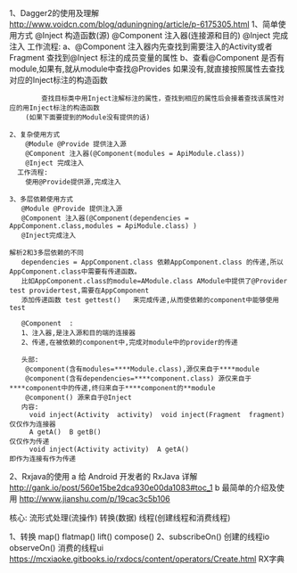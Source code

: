
1、Dagger2的使用及理解
    http://www.voidcn.com/blog/qduningning/article/p-6175305.html 
    1、简单使用方式
        @Inject 构造函数(源) 
        @Component 注入器(连接源和目的)
        @Inject 完成注入
      工作流程:
        a、@Component 注入器内先查找到需要注入的Activity或者Fragment 查找到@Inject 标注的成员变量的属性
        b、查看@Component 是否有module,如果有,就从module中查找@Provides 如果没有,就直接按照属性去查找对应的Inject标注的构造函数
        
            查找目标类中用Inject注解标注的属性，查找到相应的属性后会接着查找该属性对应的用Inject标注的构造函数
        (如果下面要提到的Module没有提供的话)
    
    2、复杂使用方式
        @Module @Provide 提供注入源
        @Component 注入器(@Component(modules = ApiModule.class))
        @Inject 完成注入
      工作流程:
        使用@Provide提供源,完成注入
        
    3、多层依赖使用方式
       @Module @Provide 提供注入源
       @Component 注入器(@Component(dependencies = AppComponent.class,modules = ApiModule.class) )
       @Inject完成注入
       
    解析2和3多层依赖的不同
       dependencies = AppComponent.class 依赖AppComponent.class 的传递,所以AppComponent.class中需要有传递函数。
       比如AppComponent.class的module=AModule.class AModule中提供了@Provider test providertest,需要在AppComponent
       添加传递函数 test gettest()   来完成传递,从而使依赖的component中能够使用test
       
       @Component  :
       1、注入器,是注入源和目的端的连接器
       2、传递,在被依赖的component中,完成对module中的provider的传递
       
       头部:
        @component(含有modules=****Module.class),源仅来自于****module
        @component(含有dependencies=****component.class) 源仅来自于****component中的传递,终归来自于****component的**module
        @component() 源来自于@Inject
       内容:
         void inject(Activity  activity)  void inject(Fragment  fragment)   仅仅作为连接器
         A getA()  B getB()                                                 仅仅作为传递
         void inject(Activity activity)  A getA()                           即作为连接有作为传递

2、Rxjava的使用
    a 给 Android 开发者的 RxJava 详解
        http://gank.io/post/560e15be2dca930e00da1083#toc_1
    b 最简单的介绍及使用
        http://www.jianshu.com/p/19cac3c5b106
   
   核心:
   流形式处理(流操作)
   转换(数据)
   线程(创建线程和消费线程)

1、转换   map()  flatmap()   lift()   compose()
2、subscribeOn()   创建的线程io   observeOn() 消费的线程ui
https://mcxiaoke.gitbooks.io/rxdocs/content/operators/Create.html  RX字典






         
        

        
